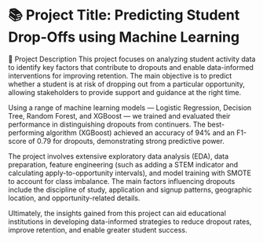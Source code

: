 # 📚 Project Title: Predicting Student Drop-Offs using Machine Learning
🔹 Project Description
This project focuses on analyzing student activity data to identify key factors that contribute to dropouts and enable data-informed interventions for improving retention. The main objective is to predict whether a student is at risk of dropping out from a particular opportunity, allowing stakeholders to provide support and guidance at the right time.

Using a range of machine learning models — Logistic Regression, Decision Tree, Random Forest, and XGBoost — we trained and evaluated their performance in distinguishing dropouts from continuers. The best-performing algorithm (XGBoost) achieved an accuracy of 94% and an F1-score of 0.79 for dropouts, demonstrating strong predictive power.

The project involves extensive exploratory data analysis (EDA), data preparation, feature engineering (such as adding a STEM indicator and calculating apply-to-opportunity intervals), and model training with SMOTE to account for class imbalance. The main factors influencing dropouts include the discipline of study, application and signup patterns, geographic location, and opportunity-related details.

Ultimately, the insights gained from this project can aid educational institutions in developing data-informed strategies to reduce dropout rates, improve retention, and enable greater student success.
